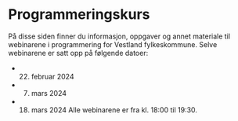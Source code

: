 # Programmeringskurs

På disse siden finner du informasjon, oppgaver og annet materiale til webinarene i programmering for Vestland fylkeskommune. Selve webinarene er satt opp på følgende datoer:

* 22. februar 2024
* 7. mars 2024
* 18. mars 2024
Alle webinarene er fra kl. 18:00 til 19:30.





 



